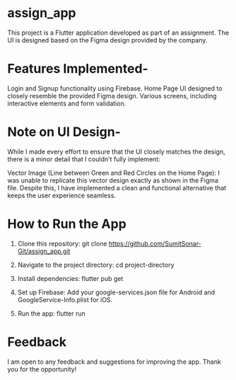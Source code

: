 # assign_app
This project is a Flutter application developed as part of an assignment. The UI is designed based on the Figma design provided by the company.

# Features Implemented-
Login and Signup functionality using Firebase.
Home Page UI designed to closely resemble the provided Figma design.
Various screens, including interactive elements and form validation.

# Note on UI Design-
While I made every effort to ensure that the UI closely matches the design, there is a minor detail that I couldn't fully implement:

Vector Image (Line between Green and Red Circles on the Home Page): I was unable to replicate this vector design exactly as shown in the Figma file. Despite this, I have implemented a clean and functional alternative that keeps the user experience seamless.

# How to Run the App
1) Clone this repository:
git clone https://github.com/SumitSonar-Git/assign_app.git

2) Navigate to the project directory:
cd project-directory

3) Install dependencies:
flutter pub get

4) Set up Firebase:
Add your google-services.json file for Android and GoogleService-Info.plist for iOS.

5) Run the app:
flutter run

# Feedback
I am open to any feedback and suggestions for improving the app. Thank you for the opportunity!




